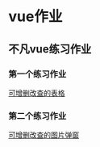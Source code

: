 # vue作业

## 不凡vue练习作业   

### 第一个练习作业  
[可增删改查的表格](https://208895638.github.io/zylb/first/#/)

### 第二个练习作业  
[可增删改查的图片弹窗](https://208895638.github.io/zylb/second/#/)